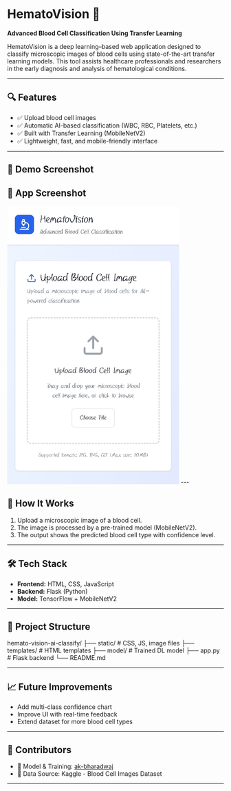 # HematoVision 🧬  
**Advanced Blood Cell Classification Using Transfer Learning**

HematoVision is a deep learning–based web application designed to classify microscopic images of blood cells using state-of-the-art transfer learning models. This tool assists healthcare professionals and researchers in the early diagnosis and analysis of hematological conditions.

---

## 🔍 Features

- ✅ Upload blood cell images
- ✅ Automatic AI-based classification (WBC, RBC, Platelets, etc.)
- ✅ Built with Transfer Learning (MobileNetV2)
- ✅ Lightweight, fast, and mobile-friendly interface

---

## 📸 Demo Screenshot

## 📱 App Screenshot

<img src="https://github.com/ak-bharadwaj/hemato-vision-ai-classify/blob/main/Screenshot_2025-06-23-18-08-22-21_40deb401b9ffe8e1df2f1cc5ba480b12.jpg" width="400"/>
---

## 🚀 How It Works

1. Upload a microscopic image of a blood cell.
2. The image is processed by a pre-trained model (MobileNetV2).
3. The output shows the predicted blood cell type with confidence level.

---

## 🛠️ Tech Stack

- **Frontend:** HTML, CSS, JavaScript
- **Backend:** Flask (Python)
- **Model:** TensorFlow + MobileNetV2

---

## 📂 Project Structure
hemato-vision-ai-classify/ ├── static/               # CSS, JS, image files ├── templates/            # HTML templates ├── model/                # Trained DL model ├── app.py                # Flask backend └── README.md

---

## 📈 Future Improvements

- Add multi-class confidence chart  
- Improve UI with real-time feedback  
- Extend dataset for more blood cell types

---

## 🤝 Contributors

- 🔬 Model & Training: [ak-bharadwaj](https://github.com/ak-bharadwaj)
- 🧪 Data Source: Kaggle - Blood Cell Images Dataset

---

